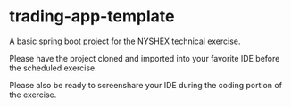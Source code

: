 # trading-app-template

A basic spring boot project for the NYSHEX technical exercise.

Please have the project cloned and imported into your favorite IDE before the scheduled exercise.

Please also be ready to screenshare your IDE during the coding portion of the exercise.

